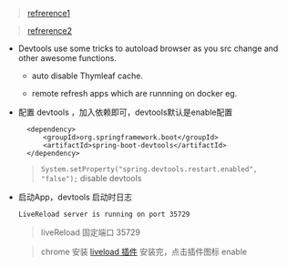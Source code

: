 
> [refrerence1](https://spring.io/blog/2015/06/17/devtools-in-spring-boot-1-3)

> [refrerence2](http://docs.spring.io/spring-boot/docs/current-SNAPSHOT/reference/html/using-boot-devtools.html#using-boot-devtools-restart-additional-paths)


- Devtools use some tricks to autoload browser as you src change and other awesome functions.
    
    - auto disable Thymleaf cache.
    
    - remote refresh apps which are runnning on docker eg. 
    

- 配置 devtools ，加入依赖即可，devtools默认是enable配置

        <dependency>
            <groupId>org.springframework.boot</groupId>
            <artifactId>spring-boot-devtools</artifactId>
        </dependency>
        
    > `System.setProperty("spring.devtools.restart.enabled", "false");` disable devtools

- 启动App，devtools 启动时日志 

    `LiveReload server is running on port 35729`
    
    > liveReload 固定端口 35729
    
    > chrome 安装 [liveload 插件](https://chrome.google.com/webstore/detail/livereload/jnihajbhpnppcggbcgedagnkighmdlei) 安装完，点击插件图标 enable
    
    


